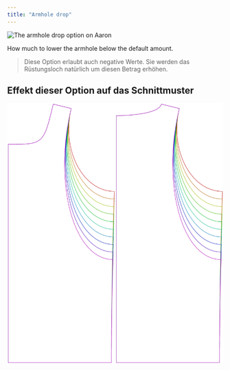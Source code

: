 ```yaml
---
title: "Armhole drop"
---
```


![The armhole drop option on Aaron](./armholedrop.svg)

How much to lower the armhole below the default amount.

> Diese Option erlaubt auch negative Werte. Sie werden das Rüstungsloch natürlich um diesen Betrag erhöhen.

## Effekt dieser Option auf das Schnittmuster

![This image shows the effect of this option by superimposing several variants that have a different value for this option](aaron_armholedrop_sample.svg "Effect of this option on the pattern")
